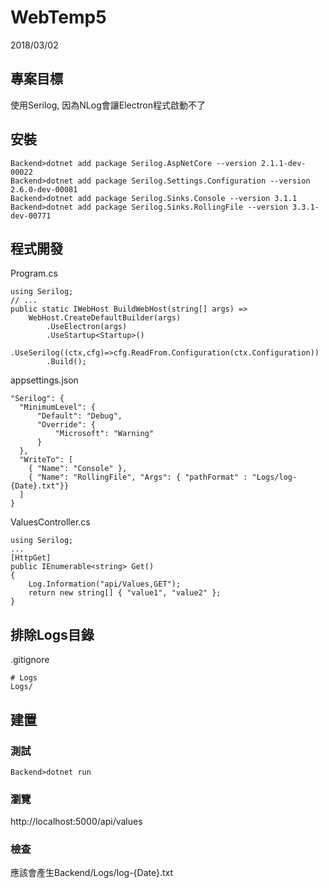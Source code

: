 # WebTemp5
2018/03/02
## 專案目標
使用Serilog, 因為NLog會讓Electron程式啟動不了
## 安裝
```
Backend>dotnet add package Serilog.AspNetCore --version 2.1.1-dev-00022
Backend>dotnet add package Serilog.Settings.Configuration --version 2.6.0-dev-00081
Backend>dotnet add package Serilog.Sinks.Console --version 3.1.1
Backend>dotnet add package Serilog.Sinks.RollingFile --version 3.3.1-dev-00771
```
## 程式開發
Program.cs
```
using Serilog;
// ...
public static IWebHost BuildWebHost(string[] args) =>
    WebHost.CreateDefaultBuilder(args)
        .UseElectron(args)
        .UseStartup<Startup>()
        .UseSerilog((ctx,cfg)=>cfg.ReadFrom.Configuration(ctx.Configuration))
        .Build();

```
appsettings.json
```
"Serilog": {
  "MinimumLevel": {
      "Default": "Debug",
      "Override": {
          "Microsoft": "Warning"
      }
  },
  "WriteTo": [
    { "Name": "Console" },
    { "Name": "RollingFile", "Args": { "pathFormat" : "Logs/log-{Date}.txt"}}
  ]
}

```
ValuesController.cs
```
using Serilog;
...
[HttpGet]
public IEnumerable<string> Get()
{
    Log.Information("api/Values,GET");
    return new string[] { "value1", "value2" };
}
```
## 排除Logs目錄
.gitignore
```
# Logs
Logs/
```
## 建置
### 測試
```
Backend>dotnet run
```
### 瀏覽
http://localhost:5000/api/values
### 檢查
應該會產生Backend/Logs/log-{Date}.txt
